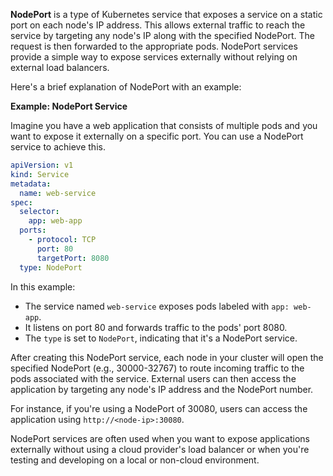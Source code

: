 **NodePort** is a type of Kubernetes service that exposes a service on a static port on each node's IP address. This allows external traffic to reach the service by targeting any node's IP along with the specified NodePort. The request is then forwarded to the appropriate pods. NodePort services provide a simple way to expose services externally without relying on external load balancers.

Here's a brief explanation of NodePort with an example:

**Example: NodePort Service**

Imagine you have a web application that consists of multiple pods and you want to expose it externally on a specific port. You can use a NodePort service to achieve this.

```yaml
apiVersion: v1
kind: Service
metadata:
  name: web-service
spec:
  selector:
    app: web-app
  ports:
    - protocol: TCP
      port: 80
      targetPort: 8080
  type: NodePort
```

In this example:
- The service named `web-service` exposes pods labeled with `app: web-app`.
- It listens on port 80 and forwards traffic to the pods' port 8080.
- The `type` is set to `NodePort`, indicating that it's a NodePort service.

After creating this NodePort service, each node in your cluster will open the specified NodePort (e.g., 30000-32767) to route incoming traffic to the pods associated with the service. External users can then access the application by targeting any node's IP address and the NodePort number.

For instance, if you're using a NodePort of 30080, users can access the application using `http://<node-ip>:30080`.

NodePort services are often used when you want to expose applications externally without using a cloud provider's load balancer or when you're testing and developing on a local or non-cloud environment.